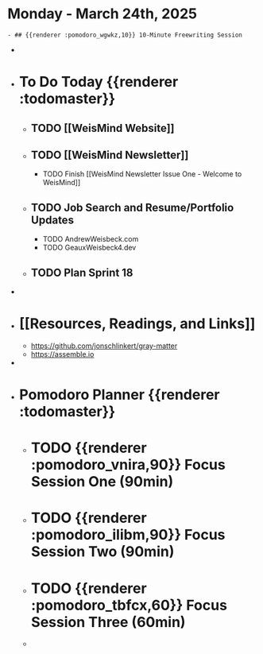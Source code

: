# Monday - March 24th, 2025
	- ## {{renderer :pomodoro_wgwkz,10}} 10-Minute Freewriting Session
-
- # To Do Today {{renderer :todomaster}}
	- ## TODO [[WeisMind Website]]
	- ## TODO [[WeisMind Newsletter]]
		- TODO Finish [[WeisMind Newsletter Issue One - Welcome to WeisMind]]
	- ## TODO Job Search and Resume/Portfolio Updates
		- TODO AndrewWeisbeck.com
		- TODO GeauxWeisbeck4.dev
	- ## TODO Plan Sprint 18
-
- # [[Resources, Readings, and Links]]
	- https://github.com/jonschlinkert/gray-matter
	- https://assemble.io
-
- # Pomodoro Planner {{renderer :todomaster}}
	- # TODO {{renderer :pomodoro_vnira,90}} Focus Session One (90min)
	- # TODO {{renderer :pomodoro_ilibm,90}} Focus Session Two (90min)
	- # TODO {{renderer :pomodoro_tbfcx,60}} Focus Session Three (60min)
	-